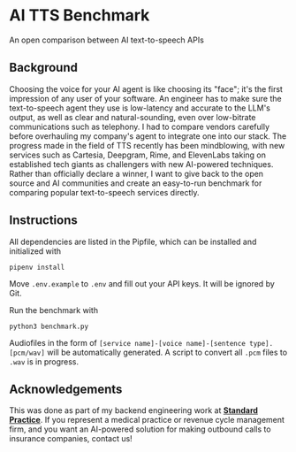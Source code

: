 # AI TTS Benchmark

An open comparison between AI text-to-speech APIs

## Background

Choosing the voice for your AI agent is like choosing its "face"; it's the first impression of any user of your software. An engineer has to make sure the text-to-speech agent they use is low-latency and accurate to the LLM's output, as well as clear and natural-sounding, even over low-bitrate communications such as telephony. I had to compare vendors carefully before overhauling my company's agent to integrate one into our stack. The progress made in the field of TTS recently has been mindblowing, with new services such as Cartesia, Deepgram, Rime, and ElevenLabs taking on established tech giants as challengers with new AI-powered techniques. Rather than officially declare a winner, I want to give back to the open source and AI communities and create an easy-to-run benchmark for comparing popular text-to-speech services directly.

## Instructions

All dependencies are listed in the Pipfile, which can be installed and initialized with

```
pipenv install
```

Move `.env.example` to `.env` and fill out your API keys. It will be ignored by Git.

Run the benchmark with

```
python3 benchmark.py
```

Audiofiles in the form of `[service name]-[voice name]-[sentence type].[pcm/wav]` will be automatically generated. A script to convert all `.pcm` files to `.wav` is in progress.

## Acknowledgements

This was done as part of my backend engineering work at [**Standard Practice**](https://standardpractice.ai). If you represent a medical practice or revenue cycle management firm, and you want an AI-powered solution for making outbound calls to insurance companies, contact us!
